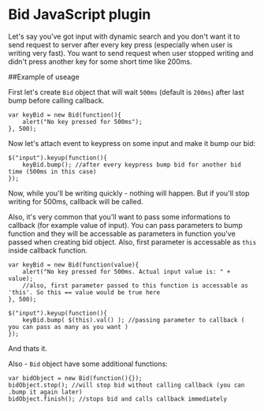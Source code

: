 # Bid JavaScript plugin
Let's say you've got input with dynamic search and you don't want it to send request to server after every key press (especially when user is writing very fast). You want to send request when user stopped writing and didn't press another key for some short time like 200ms.

##Example of useage

First let's create `Bid` object that will wait `500ms` (default is `200ms`) after last bump before calling callback.

    var keyBid = new Bid(function(){
        alert("No key pressed for 500ms");
    }, 500);
    
    
Now let's attach event to keypress on some input and make it bump our bid:

    $("input").keyup(function(){
        keyBid.bump(); //after every keypress bump bid for another bid time (500ms in this case)
    });
    
Now, while you'll be writing quickly - nothing will happen. But if you'll stop writing for 500ms, callback will be called.

Also, it's very common that you'll want to pass some informations to callback (for example value of input). You can pass parameters to bump function and they will be accessable as parameters in function you've passed when creating bid object. Also, first parameter is accessable as `this` inside callback function.

    var keyBid = new Bid(function(value){
        alert("No key pressed for 500ms. Actual input value is: " + value);
        //also, first parameter passed to this function is accessable as 'this'. So this == value would be true here
    }, 500);
    
    $("input").keyup(function(){
        keyBid.bump( $(this).val() ); //passing parameter to callback ( you can pass as many as you want )
    });
    
And thats it.

Also - `Bid` object have some additional functions:

    var bidObject = new Bid(function(){});
    bidObject.stop(); //will stop bid without calling callback (you can .bump it again later)
    bidObject.finish(); //stops bid and calls callback immediately


